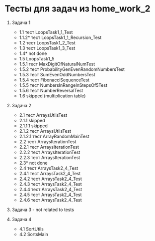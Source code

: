# Тесты для задач из home_work_2

1. Задача 1
    - 1.1 тест LoopsTask1_1_Test
    - 1.1.2* тест LoopsTask1_1_Recursion_Test
    - 1.2 тест LoopsTask1_2_Test
    - 1.3 тест LoopsTask1_3_Test
    - 1.4* not done
    - 1.5 LoopsTask1_5
    - 1.5.1 тест MaxDigitOfNaturalNumTest
    - 1.5.2 тест ProbabilityGenEvenRandomNumbersTest
    - 1.5.3 тест SumEvenOddNumbersTest
    - 1.5.4 тест FibonacciSequenceTest
    - 1.5.5 тест NumbersInRangeInStepsOf5Test
    - 1.5.6 тест NumberReversalTest
    - 1.6 skipped (multiplication table)

2. Задача 2
   - 2.1 тест ArraysUtilsTest
   - 2.1.1 skipped
   - 2.1.1.1 skipped
   - 2.1.2 тест ArraysUtilsTest
   - 2.1.2.1 тест ArrayRandomMainTest
   - 2.2 тест ArraysIterationTest
   - 2.2.1 тест ArraysIterationTest
   - 2.2.2 тест ArraysIterationTest
   - 2.2.3 тест ArraysIterationTest
   - 2.3* not done
   - 2.4 тест ArraysTask2_4_Test
   - 2.4.1 тест ArraysTask2_4_Test
   - 2.4.2 тест ArraysTask2_4_Test
   - 2.4.3 тест ArraysTask2_4_Test
   - 2.4.4 тест ArraysTask2_4_Test
   - 2.4.5 тест ArraysTask2_4_Test
   - 2.4.6 тест ArraysTask2_4_Test

3. Задача 3 - not related to tests
4. Задача 4 
   - 4.1 SortUtils
   - 4.2 SortsMain